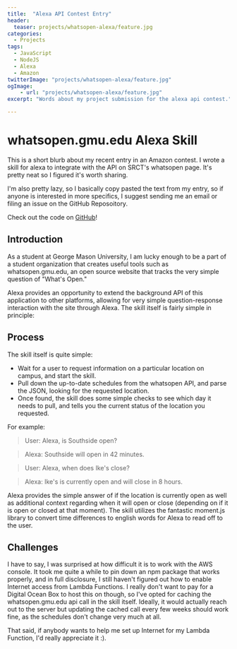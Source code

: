 ```yaml
---
title:  "Alexa API Contest Entry"
header:
  teaser: projects/whatsopen-alexa/feature.jpg
categories:
  - Projects
tags:
  - JavaScript
  - NodeJS
  - Alexa
  - Amazon
twitterImage: "projects/whatsopen-alexa/feature.jpg"
ogImage:
    - url: "projects/whatsopen-alexa/feature.jpg"
excerpt: "Words about my project submission for the alexa api contest."

---
```


# whatsopen.gmu.edu Alexa Skill

This is a short blurb about my recent entry in an Amazon contest. I wrote a
skill for alexa to integrate with the API on SRCT's whatsopen page. It's pretty
neat so I figured it's worth sharing.

I'm also pretty lazy, so I basically copy pasted the text from my entry, so if
anyone is interested in more specifics, I suggest sending me an email or filing
an issue on the GitHub Reposoitory.

Check out the code on [GitHub](https://github.com/ocelotsloth/alexa-whats-open-skill)!

## Introduction

As a student at George Mason University, I am lucky enough to be a part of a
student organization that creates useful tools such as whatsopen.gmu.edu, an
open source website that tracks the very simple question of "What's Open."

Alexa provides an opportunity to extend the background API of this application
to other platforms, allowing for very simple question-response interaction with
the site through Alexa. The skill itself is fairly simple in principle:

## Process
The skill itself is quite simple:

- Wait for a user to request information on a particular location on campus,
  and start the skill.
- Pull down the up-to-date schedules from the whatsopen API, and parse the
  JSON, looking for the requested location.
- Once found, the skill does some simple checks to see which day it needs to
  pull, and tells you the current status of the location you requested.

For example:

>User: Alexa, is Southside open?

>Alexa: Southside will open in 42 minutes.

>User: Alexa, when does Ike's close?

>Alexa: Ike's is currently open and will close in 8 hours. 

Alexa provides the simple answer of if the location is currently open as well
as additional context regarding when it will open or close (depending on if it
is open or closed at that moment). The skill utilizes the fantastic moment.js
library to convert time differences to english words for Alexa to read off to
the user.

## Challenges

I have to say, I was surprised at how difficult it is to work with the AWS
console. It took me quite a while to pin down an npm package that works
properly, and in full disclosure, I still haven't figured out how to enable
Internet access from Lambda Functions. I really don't want to pay for a Digital
Ocean Box to host this on though, so I've opted for caching the
whatsopen.gmu.edu api call in the skill itself. Ideally, it would actually
reach out to the server but updating the cached call every few weeks should
work fine, as the schedules don't change very much at all.

That said, if anybody wants to help me set up Internet for my Lambda Function,
I'd really appreciate it :).

